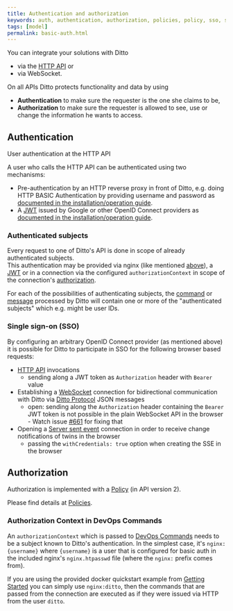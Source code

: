 ```yaml
---
title: Authentication and authorization
keywords: auth, authentication, authorization, policies, policy, sso, single sign on
tags: [model]
permalink: basic-auth.html
---
```


You can integrate your solutions with Ditto 

* via the [HTTP API](http-api-doc.html) or
* via WebSocket.

On all APIs Ditto protects functionality and data by using

* **Authentication** to make sure the requester is the one she claims to be,
* **Authorization** to make sure the requester is allowed to see, use or change the information he wants to access.

## Authentication

User authentication at the HTTP API

A user who calls the HTTP API can be authenticated using two mechanisms:

* Pre-authentication by an HTTP reverse proxy in front of Ditto, e.g. doing HTTP BASIC Authentication by providing 
  username and password as [documented in the installation/operation guide](installation-operating.html#pre-authentication).
* A <a href="#" data-toggle="tooltip" data-original-title="{{site.data.glossary.jwt}}">JWT</a> issued by Google or other
  OpenID Connect providers as [documented in the installation/operation guide](installation-operating.html#openid-connect).

### Authenticated subjects

Every request to one of Ditto's API is done in scope of already authenticated subjects.   
This authentication may be provided via nginx (like mentioned [above](#authentication)), a 
<a href="#" data-toggle="tooltip" data-original-title="{{site.data.glossary.jwt}}">JWT</a> or in a connection via the
configured `authorizationContext` in scope of the connection's [authorization](basic-connections.html#authorization).

For each of the possibilities of authenticating subjects, the [command](basic-signals-command.html) or 
[message](basic-messages.html) processed by Ditto will contain one or more of the "authenticated subjects" which e.g.
might be user IDs.


### Single sign-on (SSO)

By configuring an arbitrary OpenID Connect provider (as mentioned above) it is possible for Ditto to participate in SSO
for the following browser based requests:
* [HTTP API](httpapi-overview.html) invocations
   * sending along a JWT token as `Authorization` header with `Bearer` value
* Establishing a [WebSocket](httpapi-protocol-bindings-websocket.html) connection for bidirectional communication with 
  Ditto via [Ditto Protocol](protocol-overview.html) JSON messages
   * open: sending along the `Authorization` header containing the `Bearer` JWT token is not possible in the plain 
     WebSocket API in the browser - Watch issue [#661](https://github.com/eclipse/ditto/issues/667) for fixing that
* Opening a [Server sent event](httpapi-sse.html) connection in order to receive change notifications of twins in the 
  browser
   * passing the `withCredentials: true` option when creating the SSE in the browser

## Authorization

Authorization is implemented with a <a href="#" data-toggle="tooltip" data-original-title="{{site.data.glossary.policy}}">Policy</a>
(in API version 2).

Please find details at [Policies](basic-policy.html).

### Authorization Context in DevOps Commands

An `authorizationContext` which is passed to [DevOps Commands](installation-operating.html#devops-commands) needs
to be a subject known to Ditto's authentication. In the simplest case, it's `nginx:{username}` where `{username}` is a user 
that is configured for basic auth in the included nginx's `nginx.htpasswd` file (where the `nginx:` prefix comes from).

If you are using the provided docker quickstart example from [Getting Started](installation-running.html) you
can simply use `nginx:ditto`, then the commands that are passed from the connection are executed as if they 
were issued via HTTP from the user `ditto`.
